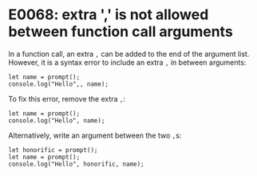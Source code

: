 # E0068: extra ',' is not allowed between function call arguments

In a function call, an extra `,` can be added to the end of the argument list.
However, it is a syntax error to include an extra `,` in between arguments:

    let name = prompt();
    console.log("Hello",, name);

To fix this error, remove the extra `,`:

    let name = prompt();
    console.log("Hello", name);

Alternatively, write an argument between the two `,`s:

    let honorific = prompt();
    let name = prompt();
    console.log("Hello", honorific, name);
